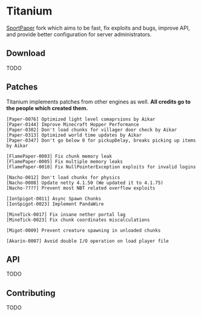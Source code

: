 # Titanium

[SportPaper](https://github.com/Electroid/SportPaper) fork which aims to be fast, fix exploits and bugs, improve API, and provide better configuration for server administrators. 

## Download

TODO

## Patches

Titanium implements patches from other engines as well. **All credits go to the people which created them.**
```
[Paper-0076] Optimized light level comaprsions by Aikar
[Paper-0144] Improve Minecraft Hopper Performance
[Paper-0302] Don't load chunks for villager door check by Aikar
[Paper-0313] Optimized world time updates by Aikar
[Paper-0347] Don't go below 0 for pickupDelay, breaks picking up items by Aikar

[FlamePaper-0003] Fix chunk memory leak
[FlamePaper-0005] Fix multiple memory leaks
[FlamePaper-0010] Fix NullPointerException exploits for invalid logins

[Nacho-0012] Don't load chunks for physics
[Nacho-0008] Update netty 4.1.50 (We updated it to 4.1.75)
[Nacho-????] Prevent most NBT related overflow exploits

[IonSpigot-0011] Async Spawn Chunks
[IonSpigot-0023] Implement PandaWire

[MineTick-0017] Fix insane nether portal lag
[MineTick-0023] Fix chunk coordinates miscalculations

[Migot-0009] Prevent creature spawning in unloaded chunks

[Akarin-0007] Avoid double I/O operation on load player file
```

## API

TODO

## Contributing

TODO